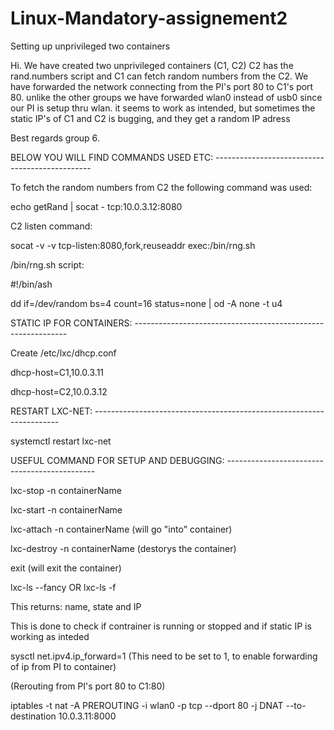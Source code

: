 # Linux-Mandatory-assignement2
Setting up unprivileged two containers

Hi.
We have created two unprivileged containers (C1, C2) C2 has the rand.numbers script and C1 can fetch random numbers
from the C2. 
We have forwarded the network connecting from the PI's port 80 to C1's port 80.
unlike the other groups we have forwarded wlan0 instead of usb0 since our PI is setup thru wlan.
it seems to work as intended, but sometimes the static IP's of C1 and C2 is bugging, and they get a random IP adress

Best regards group 6.




BELOW YOU WILL FIND COMMANDS USED ETC: -----------------------------------------------

To fetch the random numbers from C2 the following command was used:

echo getRand | socat - tcp:10.0.3.12:8080

C2 listen command:

socat -v -v tcp-listen:8080,fork,reuseaddr exec:/bin/rng.sh

/bin/rng.sh script:

#!/bin/ash

dd if=/dev/random bs=4 count=16 status=none | od -A none -t u4

STATIC IP FOR CONTAINERS: -------------------------------------------------------------

Create /etc/lxc/dhcp.conf

dhcp-host=C1,10.0.3.11

dhcp-host=C2,10.0.3.12
  
  

RESTART LXC-NET: ---------------------------------------------------------------------
  
systemctl restart lxc-net
  
  
  
USEFUL COMMAND FOR SETUP AND DEBUGGING: ---------------------------------------------

  
lxc-stop -n containerName

lxc-start -n containerName

lxc-attach -n containerName (will go "into" container)

lxc-destroy -n containerName (destorys the container)

exit (will exit the container)
  
lxc-ls --fancy OR lxc-ls -f

  This returns: name, state and IP
  
  This is done to check if contrainer is running or stopped and if static IP is 
  working as inteded

sysctl net.ipv4.ip_forward=1 (This need to be set to 1, to enable forwarding of ip from PI to container)

(Rerouting from PI's port 80 to C1:80)

iptables -t nat -A PREROUTING -i wlan0 -p tcp --dport 80 -j DNAT --to-destination 10.0.3.11:8000  


